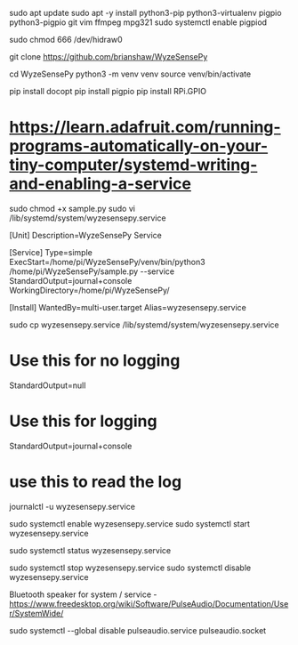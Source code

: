 sudo apt update
sudo apt -y install python3-pip python3-virtualenv pigpio python3-pigpio git vim ffmpeg mpg321
sudo systemctl enable pigpiod 

sudo chmod 666 /dev/hidraw0

git clone https://github.com/brianshaw/WyzeSensePy

cd WyzeSensePy
python3 -m venv venv
source venv/bin/activate

pip install docopt
pip install pigpio
pip install RPi.GPIO




# https://learn.adafruit.com/running-programs-automatically-on-your-tiny-computer/systemd-writing-and-enabling-a-service

sudo chmod +x sample.py
sudo vi /lib/systemd/system/wyzesensepy.service

[Unit]
Description=WyzeSensePy Service

[Service]
Type=simple
ExecStart=/home/pi/WyzeSensePy/venv/bin/python3 /home/pi/WyzeSensePy/sample.py --service
StandardOutput=journal+console
WorkingDirectory=/home/pi/WyzeSensePy/

[Install]
WantedBy=multi-user.target
Alias=wyzesensepy.service



sudo cp wyzesensepy.service /lib/systemd/system/wyzesensepy.service


# Use this for no logging
StandardOutput=null
# Use this for logging
StandardOutput=journal+console
# use this to read the log
journalctl -u wyzesensepy.service

sudo systemctl enable wyzesensepy.service
sudo systemctl start wyzesensepy.service


sudo systemctl status wyzesensepy.service

sudo systemctl stop wyzesensepy.service
sudo systemctl disable wyzesensepy.service


Bluetooth speaker for system / service - https://www.freedesktop.org/wiki/Software/PulseAudio/Documentation/User/SystemWide/

sudo systemctl --global disable pulseaudio.service pulseaudio.socket
